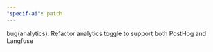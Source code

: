 ```yaml
---
"specif-ai": patch
---
```


bug(analytics): Refactor analytics toggle to support both PostHog and Langfuse
